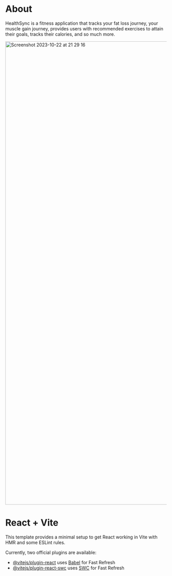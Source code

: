 # About

HealthSync is a fitness application that tracks your fat loss journey, your muscle gain journey, provides users with recommended exercises to attain their goals, tracks their calories, and so much more.

<img width="1440" alt="Screenshot 2023-10-22 at 21 29 16" src="https://github.com/pHanToMcaNCoDE/HealthSync-Frontend/assets/113244998/a4196286-69f4-4d2f-8355-58fedca96166">


# React + Vite

This template provides a minimal setup to get React working in Vite with HMR and some ESLint rules.

Currently, two official plugins are available:

- [@vitejs/plugin-react](https://github.com/vitejs/vite-plugin-react/blob/main/packages/plugin-react/README.md) uses [Babel](https://babeljs.io/) for Fast Refresh
- [@vitejs/plugin-react-swc](https://github.com/vitejs/vite-plugin-react-swc) uses [SWC](https://swc.rs/) for Fast Refresh
